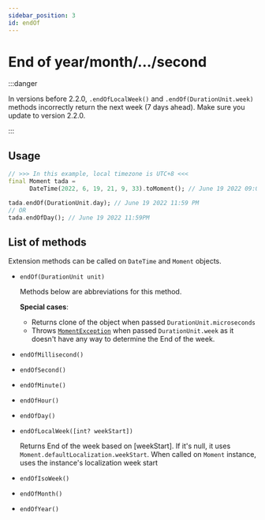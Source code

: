 ```yaml
---
sidebar_position: 3
id: endOf
---
```


# End of year/month/.../second

:::danger

In versions before 2.2.0, `.endOfLocalWeek()` and `.endOf(DurationUnit.week)`
methods incorrectly return the next week (7 days ahead). Make sure you update
to version 2.2.0.

:::

## Usage

```dart
// >>> In this example, local timezone is UTC+8 <<<
final Moment tada =
      DateTime(2022, 6, 19, 21, 9, 33).toMoment(); // June 19 2022 09:09 PM

tada.endOf(DurationUnit.day); // June 19 2022 11:59 PM
// OR
tada.endOfDay(); // June 19 2022 11:59PM
```

## List of methods

Extension methods can be called on `DateTime` and `Moment` objects.

* `endOf(DurationUnit unit)`

    Methods below are abbreviations for this method.

    **Special cases**:

  * Returns clone of the object when passed `DurationUnit.microseconds`
  * Throws [`MomentException`](https://pub.dev/documentation/moment_dart/2.2.0/moment_dart/MomentException-class.html)
    when passed `DurationUnit.week` as it doesn't have any way to determine the
    End of the week.

* `endOfMillisecond()`
* `endOfSecond()`
* `endOfMinute()`
* `endOfHour()`
* `endOfDay()`

* `endOfLocalWeek([int? weekStart])`

    Returns End of the week based on [weekStart]. If it's null, it uses `Moment.defaultLocalization.weekStart`.
    When called on `Moment` instance, uses the instance's localization week start

* `endOfIsoWeek()`
* `endOfMonth()`
* `endOfYear()`
